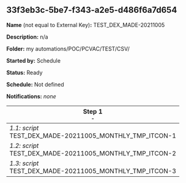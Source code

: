 ## 33f3eb3c-5be7-f343-a2e5-d486f6a7d654

**Name** (not equal to External Key)**:** TEST_DEX_MADE-20211005

**Description:** n/a

**Folder:** my automations/POC/PCVAC/TEST/CSV/

**Started by:** Schedule

**Status:** Ready

**Schedule:** Not defined

**Notifications:** _none_


| Step 1<br>_<small>-</small>_ |
| --- |
| _1.1: script_<br>TEST_DEX_MADE-20211005_MONTHLY_TMP_ITCON-1 |
| _1.2: script_<br>TEST_DEX_MADE-20211005_MONTHLY_TMP_ITCON-2 |
| _1.3: script_<br>TEST_DEX_MADE-20211005_MONTHLY_TMP_ITCON-3 |
